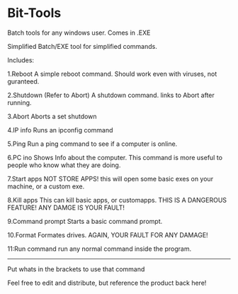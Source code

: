 # Bit-Tools
Batch tools for any windows user. Comes in .EXE

Simplified Batch/EXE tool for simplified commands.

Includes:

1.Reboot
A simple reboot command. Should work even with viruses, not guranteed.

2.Shutdown (Refer to Abort)
A shutdown command. links to Abort after running.

3.Abort
Aborts a set shutdown

4.IP info
Runs an ipconfig command

5.Ping
Run a ping command to see if a computer is online.

6.PC ino
Shows Info about the computer. This command is more useful to people who know what they are doing.

7.Start apps
NOT STORE APPS! this will open some basic exes on your machine, or a custom exe.

8.Kill apps
This can kill basic apps, or customapps. THIS IS A DANGEROUS FEATURE! ANY DAMGE IS YOUR FAULT!

9.Command prompt
Starts a basic command prompt. 

10.Format
Formates drives. AGAIN, YOUR FAULT FOR ANY DAMAGE!

11:Run command
run any normal command inside the program.

--------------------------------------------------------------------------------------------------------------------------------------

Put whats in the brackets to use that command

Feel free to edit and distribute, but reference the product back here!
